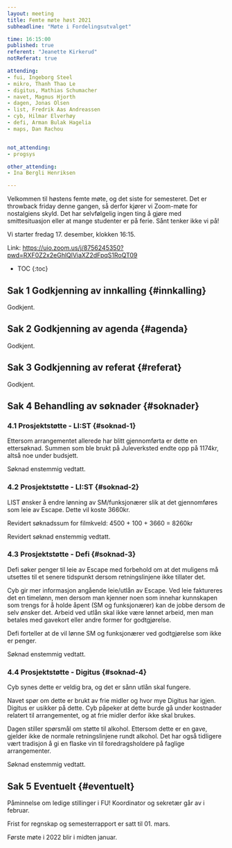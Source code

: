 ```yaml
---
layout: meeting
title: Femte møte høst 2021
subheadline: "Møte i Fordelingsutvalget"

time: 16:15:00
published: true
referent: "Jeanette Kirkerud"
notReferat: true

attending:
- fui, Ingeborg Steel
- mikro, Thanh Thao Le
- digitus, Mathias Schumacher
- navet, Magnus Hjorth
- dagen, Jonas Olsen
- list, Fredrik Aas Andreassen
- cyb, Hilmar Elverhøy
- defi, Arman Bulak Hagelia
- maps, Dan Rachou


not_attending:
- progsys

other_attending:
- Ina Bergli Henriksen

---
```


Velkommen til høstens femte møte, og det siste for semesteret.
Det er throwback friday denne gangen, så derfor kjører vi Zoom-møte for nostalgiens skyld.
Det har selvfølgelig ingen ting å gjøre med smittesituasjon eller at mange studenter er på ferie.
Sånt tenker ikke vi på!

Vi starter fredag 17. desember, klokken 16:15.

Link: https://uio.zoom.us/j/8756245350?pwd=RXF0Z2x2eGhlQlViaXZ2dFpqS1RoQT09

* TOC
{:toc}

## Sak 1 Godkjenning av innkalling {#innkalling}
Godkjent.

## Sak 2 Godkjenning av agenda {#agenda}
Godkjent.

## Sak 3 Godkjenning av referat {#referat}
Godkjent.

## Sak 4 Behandling av søknader {#soknader}

### 4.1 Prosjektstøtte - LI:ST {#soknad-1}
Ettersom arrangementet allerede har blitt gjennomførta er dette en ettersøknad. Summen som ble brukt på Juleverksted endte opp på 1174kr, altså noe under budsjett.

Søknad enstemmig vedtatt.

### 4.2 Prosjektstøtte - LI:ST {#soknad-2}
LIST ønsker å endre lønning av SM/funksjonærer slik at det gjennomføres som leie av Escape. Dette vil koste 3660kr.

Revidert søknadssum for filmkveld: 4500 + 100 + 3660 = 8260kr

Revidert søknad enstemmig vedtatt.

### 4.3 Prosjektstøtte - Defi {#soknad-3}
Defi søker penger til leie av Escape med forbehold om at det muligens må utsettes til et senere tidspunkt dersom retningslinjene ikke tillater det.

Cyb gir mer informasjon angående leie/utlån av Escape. Ved leie faktureres det en timelønn, men dersom man kjenner noen som innehar kunnskapen som trengs for å holde åpent (SM og funksjonærer) kan de jobbe dersom de selv ønsker det. Arbeid ved utlån skal ikke være lønnet arbeid, men man betales med gavekort eller andre former for godtgjørelse.

Defi forteller at de vil lønne SM og funksjonærer ved godtgjørelse som ikke er penger.

Søknad enstemmig vedtatt.

### 4.4 Prosjektstøtte - Digitus {#soknad-4}
Cyb synes dette er veldig bra, og det er sånn utlån skal fungere.

Navet spør om dette er brukt av frie midler og hvor mye Digitus har igjen. Digitus er usikker på dette. Cyb påpeker at dette burde gå under kostnader relatert til arrangementet, og at frie midler derfor ikke skal brukes.

Dagen stiller spørsmål om støtte til alkohol. Ettersom dette er en gave, gjelder ikke de normale retningslinjene rundt alkohol. Det har også tidligere vært tradisjon å gi en flaske vin til foredragsholdere på faglige arrangementer.

Søknad enstemmig vedtatt.

## Sak 5 Eventuelt {#eventuelt}
Påminnelse om ledige stillinger i FU! Koordinator og sekretær går av i februar.

Frist for regnskap og semesterrapport er satt til 01. mars.

Første møte i 2022 blir i midten januar.
